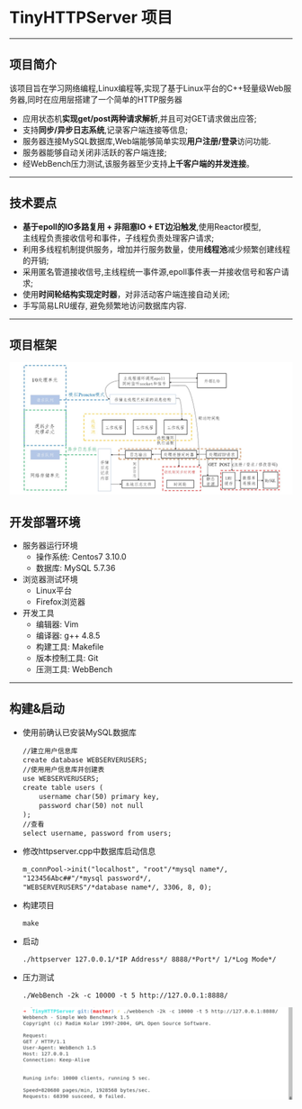 # TinyHTTPServer 项目
*********

## **项目简介**  
该项目旨在学习网络编程,Linux编程等,实现了基于Linux平台的C++轻量级Web服务器,同时在应用层搭建了一个简单的HTTP服务器  
* 应用状态机**实现get/post两种请求解析**,并且可对GET请求做出应答;  
* 支持**同步/异步日志系统**,记录客户端连接等信息;  
* 服务器连接MySQL数据库,Web端能够简单实现**用户注册/登录**访问功能.  
* 服务器能够自动关闭非活跃的客户端连接;  
* 经WebBench压力测试,该服务器至少支持**上千客户端的并发连接**。
*********

## **技术要点**
* **基于epoll的IO多路复用 + 非阻塞IO + ET边沿触发**,使用Reactor模型,  
    主线程负责接收信号和事件，子线程负责处理客户请求;  
* 利用多线程机制提供服务，增加并行服务数量，使用**线程池**减少频繁创建线程的开销;  
* 采用匿名管道接收信号,主线程统一事件源,epoll事件表一并接收信号和客户请求;  
* 使用**时间轮结构实现定时器**，对非活动客户端连接自动关闭;  
* 手写简易LRU缓存, 避免频繁地访问数据库内容.
*********

## **项目框架**
![项目框架](./project_frame.jpg)

## **开发部署环境**
- 服务器运行环境
    * 操作系统: Centos7 3.10.0
    * 数据库: MySQL 5.7.36
- 浏览器测试环境
    * Linux平台
    * Firefox浏览器
- 开发工具
    * 编辑器: Vim
    * 编译器: g++ 4.8.5
    * 构建工具: Makefile
    * 版本控制工具: Git
    * 压测工具: WebBench
*********

## **构建&启动**
- 使用前确认已安装MySQL数据库  
    ```
    //建立用户信息库
    create database WEBSERVERUSERS;
    //使用用户信息库并创建表
    use WEBSERVERUSERS;
    create table users (
        username char(50) primary key,
        password char(50) not null
    );
    //查看
    select username, password from users;
    ```
- 修改httpserver.cpp中数据库启动信息  
    ```
    m_connPool->init("localhost", "root"/*mysql name*/, "123456Abc##"/*mysql password*/,  
    "WEBSERVERUSERS"/*database name*/, 3306, 8, 0);
    ```
- 构建项目
    ```
    make
    ```
- 启动
    ```
    ./httpserver 127.0.0.1/*IP Address*/ 8888/*Port*/ 1/*Log Mode*/
    ```
- 压力测试
    ```
    ./WebBench -2k -c 10000 -t 5 http://127.0.0.1:8888/
    ```
    ![测试结果](./webbench.png)
